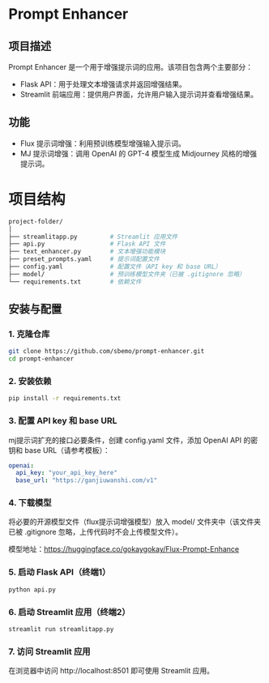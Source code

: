 # Prompt Enhancer

## 项目描述
Prompt Enhancer 是一个用于增强提示词的应用。该项目包含两个主要部分：
- Flask API：用于处理文本增强请求并返回增强结果。
- Streamlit 前端应用：提供用户界面，允许用户输入提示词并查看增强结果。

## 功能
- Flux 提示词增强：利用预训练模型增强输入提示词。
- MJ 提示词增强：调用 OpenAI 的 GPT-4 模型生成 Midjourney 风格的增强提示词。

# 项目结构
```bash
project-folder/
│
├── streamlitapp.py         # Streamlit 应用文件
├── api.py                  # Flask API 文件
├── text_enhancer.py        # 文本增强功能模块
├── preset_prompts.yaml     # 提示词配置文件
├── config.yaml             # 配置文件（API key 和 base URL）
├── model/                  # 预训练模型文件夹（已被 .gitignore 忽略）
└── requirements.txt        # 依赖文件
```

## 安装与配置

### 1. 克隆仓库
```bash
git clone https://github.com/sbemo/prompt-enhancer.git
cd prompt-enhancer
```

### 2. 安装依赖
```bash
pip install -r requirements.txt
```

### 3. 配置 API key 和 base URL
mj提示词扩充的接口必要条件，创建 config.yaml 文件，添加 OpenAI API 的密钥和 base URL（请参考模板）：
```yaml
openai:
  api_key: "your_api_key_here"
  base_url: "https://ganjiuwanshi.com/v1"
```

### 4. 下载模型
将必要的开源模型文件（flux提示词增强模型）放入 model/ 文件夹中（该文件夹已被 .gitignore 忽略，上传代码时不会上传模型文件）。

模型地址：https://huggingface.co/gokaygokay/Flux-Prompt-Enhance


### 5. 启动 Flask API（终端1）
```bash
python api.py
```

### 6. 启动 Streamlit 应用（终端2）
```bash
streamlit run streamlitapp.py
```

### 7. 访问 Streamlit 应用
在浏览器中访问 http://localhost:8501 即可使用 Streamlit 应用。

